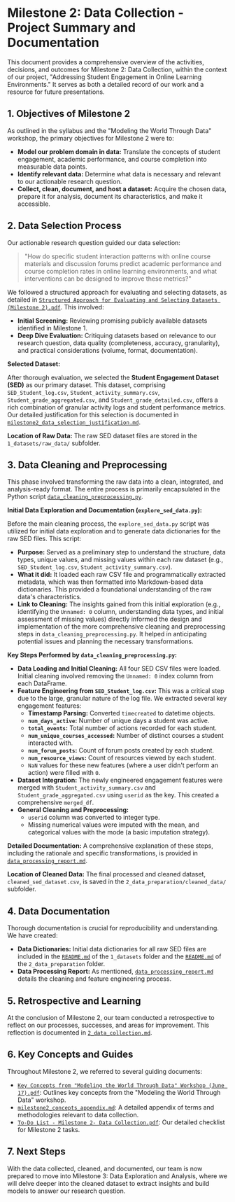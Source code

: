# Milestone 2: Data Collection - Project Summary and Documentation

This document provides a comprehensive overview of the activities, decisions, and
outcomes for Milestone 2: Data Collection, within the context of our project,
"Addressing Student Engagement in Online Learning Environments." It serves as
both a detailed record of our work and a resource for future presentations.

## 1. Objectives of Milestone 2

As outlined in the syllabus and the "Modeling the World Through Data" workshop,
the primary objectives for Milestone 2 were to:

* **Model our problem domain in data:** Translate the concepts of student
  engagement, academic performance, and course completion into measurable data
  points.
* **Identify relevant data:** Determine what data is necessary and relevant to
  our actionable research question.
* **Collect, clean, document, and host a dataset:** Acquire the chosen data,
  prepare it for analysis, document its characteristics, and make it accessible.

## 2. Data Selection Process

Our actionable research question guided our data selection:

> "How do specific student interaction patterns with online course materials and
> discussion forums predict academic performance and course completion rates in
> online learning environments, and what interventions can be designed to improve
> these metrics?"

We followed a structured approach for evaluating and selecting datasets, as
detailed in
[`Structured Approach for Evaluating and Selecting Datasets (Milestone 2).pdf`](notes/milestones/milestone_2/Structured%20Approach%20for%20Evaluating%20and%20Selecting%20Datasets%20(Milestone%202).pdf).
This involved:

* **Initial Screening:** Reviewing promising publicly available datasets
  identified in Milestone 1.
* **Deep Dive Evaluation:** Critiquing datasets based on relevance to our
  research question, data quality (completeness, accuracy, granularity), and
  practical considerations (volume, format, documentation).

**Selected Dataset:**

After thorough evaluation, we selected the **Student Engagement Dataset (SED)**
as our primary dataset. This dataset, comprising `SED_Student_log.csv`,
`Student_activity_summary.csv`, `Student_grade_aggregated.csv`, and
`Student_grade_detailed.csv`, offers a rich combination of granular activity logs
and student performance metrics. Our detailed justification for this selection is
documented in
[`milestone2_data_selection_justification.md`](1_datasets/milestone2_data_selection_justification.md).

**Location of Raw Data:** The raw SED dataset files are stored in the
`1_datasets/raw_data/` subfolder.

## 3. Data Cleaning and Preprocessing

This phase involved transforming the raw data into a clean, integrated, and
analysis-ready format. The entire process is primarily encapsulated in the Python
script
[`data_cleaning_preprocessing.py`](2_data_preparation/data_cleaning_preprocessing.py).

**Initial Data Exploration and Documentation (`explore_sed_data.py`):**

Before the main cleaning process, the `explore_sed_data.py` script was utilized
for initial data exploration and to generate data dictionaries for the raw SED
files. This script:

* **Purpose:** Served as a preliminary step to understand the structure, data
  types, unique values, and missing values within each raw dataset (e.g.,
  `SED_Student_log.csv`, `Student_activity_summary.csv`).
* **What it did:** It loaded each raw CSV file and programmatically extracted
  metadata, which was then formatted into Markdown-based data dictionaries. This
  provided a foundational understanding of the raw data's characteristics.
* **Link to Cleaning:** The insights gained from this initial exploration (e.g.,
  identifying the `Unnamed: 0` column, understanding data types, and initial
  assessment of missing values) directly informed the design and implementation
  of the more comprehensive cleaning and preprocessing steps in
  `data_cleaning_preprocessing.py`. It helped in anticipating potential issues
  and planning the necessary transformations.

**Key Steps Performed by `data_cleaning_preprocessing.py`:**

* **Data Loading and Initial Cleaning:** All four SED CSV files were loaded.
  Initial cleaning involved removing the `Unnamed: 0` index column from each
  DataFrame.
* **Feature Engineering from `SED_Student_log.csv`:** This was a critical step
  due to the large, granular nature of the log file. We extracted several key
  engagement features:
  * **Timestamp Parsing:** Converted `timecreated` to datetime objects.
  * **`num_days_active`:** Number of unique days a student was active.
  * **`total_events`:** Total number of actions recorded for each student.
  * **`num_unique_courses_accessed`:** Number of distinct courses a student
    interacted with.
  * **`num_forum_posts`:** Count of forum posts created by each student.
  * **`num_resource_views`:** Count of resources viewed by each student.
  * `NaN` values for these new features (where a user didn't perform an action)
    were filled with `0`.
* **Dataset Integration:** The newly engineered engagement features were merged
  with `Student_activity_summary.csv` and `Student_grade_aggregated.csv` using
  `userid` as the key. This created a comprehensive `merged_df`.
* **General Cleaning and Preprocessing:**
  * `userid` column was converted to integer type.
  * Missing numerical values were imputed with the mean, and categorical values
    with the mode (a basic imputation strategy).

**Detailed Documentation:** A comprehensive explanation of these steps,
including the rationale and specific transformations, is provided in
[`data_processing_report.md`](2_data_preparation/data_processing_report.md).

**Location of Cleaned Data:** The final processed and cleaned dataset,
`cleaned_sed_dataset.csv`, is saved in the
`2_data_preparation/cleaned_data/` subfolder.

## 4. Data Documentation

Thorough documentation is crucial for reproducibility and understanding. We have
created:

* **Data Dictionaries:** Initial data dictionaries for all raw SED files are
  included in the [`README.md`](1_datasets/README.md) of the `1_datasets`
  folder and the [`README.md`](2_data_preparation/README.md) of the
  `2_data_preparation` folder.
* **Data Processing Report:** As mentioned,
  [`data_processing_report.md`](2_data_preparation/data_processing_report.md)
  details the cleaning and feature engineering process.

## 5. Retrospective and Learning

At the conclusion of Milestone 2, our team conducted a retrospective to reflect
on our processes, successes, and areas for improvement. This reflection is
documented in
[`2_data_collection.md`](collaboration/retrospectives/2_data_collection.md).

## 6. Key Concepts and Guides

Throughout Milestone 2, we referred to several guiding documents:

* [`Key Concepts from "Modeling the World Through Data" Workshop (June 17).pdf`](notes/milestones/milestone_2/Key%20Concepts%20from%20%E2%80%9CModeling%20the%20World%20Through%20Data%E2%80%9D%20Workshop%20(June%2017).pdf):
  Outlines key concepts from the "Modeling the World Through Data" workshop.
* [`milestone2_concepts_appendix.md`](notes/milestones/milestone_2/milestone2_concepts_appendix.md):
  A detailed appendix of terms and methodologies relevant to data collection.
* [`To-Do List - Milestone 2- Data Collection.pdf`](notes/milestones/milestone_2/To-Do%20List%20-%20Milestone%202-%20Data%20Collection.pdf):
  Our detailed checklist for Milestone 2 tasks.

## 7. Next Steps

With the data collected, cleaned, and documented, our team is now prepared to
move into Milestone 3: Data Exploration and Analysis, where we will delve deeper
into the cleaned dataset to extract insights and build models to answer our
research question.
